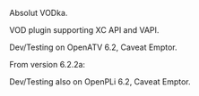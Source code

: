 Absolut VODka.

VOD plugin supporting XC API and VAPI.

Dev/Testing on OpenATV 6.2, Caveat Emptor.

From version 6.2.2a:

Dev/Testing also on OpenPLi 6.2, Caveat Emptor.
